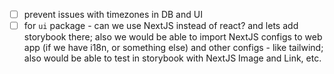 - [ ] prevent issues with timezones in DB and UI
- [ ] for `ui` package - can we use NextJS instead of react? and lets add storybook there; also we would be able to import NextJS configs to web app (if we have i18n, or something else) and other configs - like tailwind; also would be able to test in storybook with NextJS Image and Link, etc.